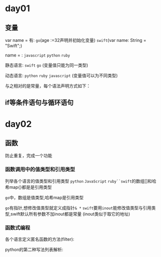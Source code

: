 # day01

## 变量

var name = 有: `go`(age :=32声明并初始化变量) `swift`(var name: String = "Swift";)

name = : `javascript` `python` `ruby` 

静态语言: `swift` `go`   (变量值只能为同一类型)

动态语言: `python` `ruby` `javascript`  (变量值可以为不同类型)

与之相对的是常量，每个语法声明方式如下：

## if等条件语句与循环语句

# day02

## 函数

防止重复，完成一个功能

### 函数调用中的值类型和引用类型

列举各个语言的值类型和引用类型
`python`  `JavaScript` `ruby``swift`的数组[]和哈希map{}都是是引用类型

`go`中，数组是值类型,哈希map是引用类型

`go`有指针,想修改值类型就定义成指针` & * `
`swift`要用`inout`能修改值类型与引用类型,swift默认所有参数不加inout都是常量 (inout类似于取它的地址)

### 函数式编程

各个语言定义匿名函数的方法(filter):

python的第二种写法列表解析: